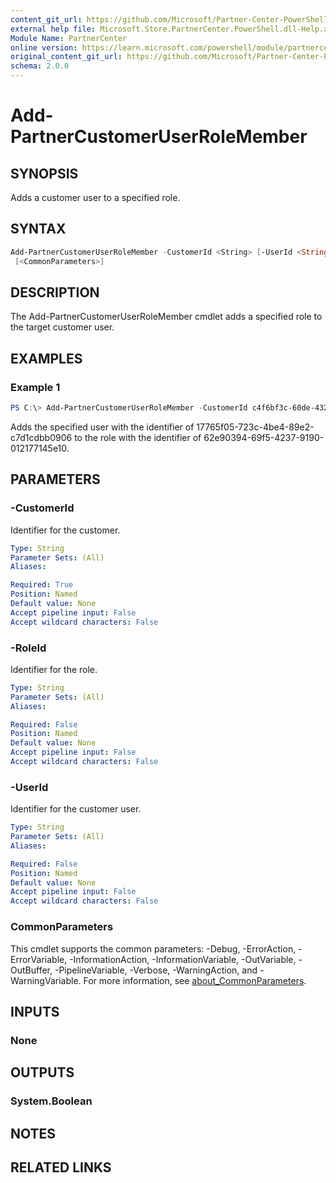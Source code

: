 ```yaml
---
content_git_url: https://github.com/Microsoft/Partner-Center-PowerShell/blob/master/docs/help/Add-PartnerCustomerUserRoleMember.md
external help file: Microsoft.Store.PartnerCenter.PowerShell.dll-Help.xml
Module Name: PartnerCenter
online version: https://learn.microsoft.com/powershell/module/partnercenter/Add-PartnerCustomerUserRoleMember
original_content_git_url: https://github.com/Microsoft/Partner-Center-PowerShell/blob/master/docs/help/Add-PartnerCustomerUserRoleMember.md
schema: 2.0.0
---
```


# Add-PartnerCustomerUserRoleMember

## SYNOPSIS
Adds a customer user to a specified role.

## SYNTAX

```powershell
Add-PartnerCustomerUserRoleMember -CustomerId <String> [-UserId <String>] [-RoleId <String>]
 [<CommonParameters>]
```

## DESCRIPTION
The Add-PartnerCustomerUserRoleMember cmdlet adds a specified role to the target customer user.

## EXAMPLES

### Example 1
```powershell
PS C:\> Add-PartnerCustomerUserRoleMember -CustomerId c4f6bf3c-60de-432e-a3ec-20bcc5b26ec2 -UserId 17765f05-723c-4be4-89e2-c7d1cdbb0906 -RoleId 62e90394-69f5-4237-9190-012177145e10
```

Adds the specified user with the identifier of 17765f05-723c-4be4-89e2-c7d1cdbb0906 to the role with the identifier of 62e90394-69f5-4237-9190-012177145e10.

## PARAMETERS

### -CustomerId
Identifier for the customer.

```yaml
Type: String
Parameter Sets: (All)
Aliases:

Required: True
Position: Named
Default value: None
Accept pipeline input: False
Accept wildcard characters: False
```

### -RoleId
Identifier for the role.

```yaml
Type: String
Parameter Sets: (All)
Aliases:

Required: False
Position: Named
Default value: None
Accept pipeline input: False
Accept wildcard characters: False
```

### -UserId
Identifier for the customer user.

```yaml
Type: String
Parameter Sets: (All)
Aliases:

Required: False
Position: Named
Default value: None
Accept pipeline input: False
Accept wildcard characters: False
```

### CommonParameters
This cmdlet supports the common parameters: -Debug, -ErrorAction, -ErrorVariable, -InformationAction, -InformationVariable, -OutVariable, -OutBuffer, -PipelineVariable, -Verbose, -WarningAction, and -WarningVariable. For more information, see [about_CommonParameters](http://go.microsoft.com/fwlink/?LinkID=113216).

## INPUTS

### None

## OUTPUTS

### System.Boolean

## NOTES

## RELATED LINKS

